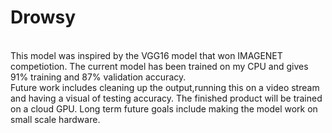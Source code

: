 # Drowsy
</br>
This model was inspired by the VGG16 model that won IMAGENET competiotion. The current model has been trained on my CPU and gives 91% training and 87% validation accuracy.
</br>
Future work includes cleaning up the output,running this on a video stream and having a visual of testing accuracy. The finished product will be trained on a cloud GPU. Long term future goals include making the model work on small scale hardware.
